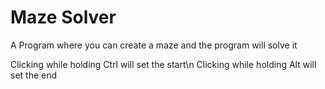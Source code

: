 # Maze Solver
A Program where you can create a maze and the program will solve it

Clicking while holding Ctrl will set the start\n
Clicking while holding Alt will set the end
